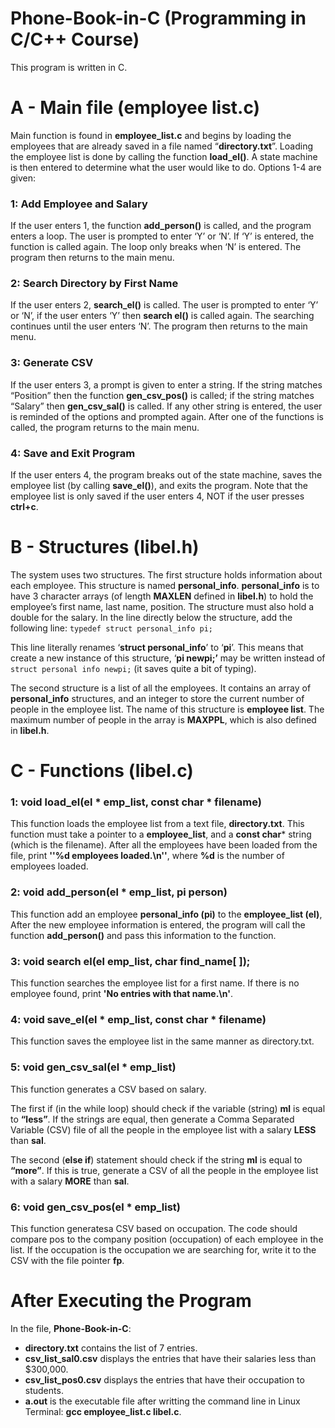 # Phone-Book-in-C (Programming in C/C++ Course)
This program is written in C.

# A - Main file (employee list.c)
Main function is found in **employee_list.c** and begins by loading the employees that are already
saved in a file named “**directory.txt**”. Loading the employee list is done by calling the function
**load_el()**. A state machine is then entered to determine what the user would like to do. Options
1-4 are given:

### 1: Add Employee and Salary
If the user enters 1, the function **add_person()** is called, and the program enters a loop. The
user is prompted to enter ‘Y’ or ‘N’. If ‘Y’ is entered, the function is called again. The loop only
breaks when ‘N’ is entered. The program then returns to the main menu.

### 2: Search Directory by First Name
If the user enters 2, **search_el()** is called. The user is prompted to enter ‘Y’ or ‘N’, if the user
enters ‘Y’ then **search el()** is called again. The searching continues until the user enters ‘N’. The
program then returns to the main menu.

### 3: Generate CSV
If the user enters 3, a prompt is given to enter a string. If the string matches “Position” then
the function **gen_csv_pos()** is called; if the string matches “Salary” then **gen_csv_sal()** is called.
If any other string is entered, the user is reminded of the options and prompted again. After one
of the functions is called, the program returns to the main menu.

### 4: Save and Exit Program
If the user enters 4, the program breaks out of the state machine, saves the employee list (by
calling **save_el()**), and exits the program. Note that the employee list is only saved if the user
enters 4, NOT if the user presses **ctrl+c**.

# B - Structures (libel.h)
The system uses two structures. The first structure holds information about each employee. This
structure is named **personal_info**. **personal_info** is to have 3 character arrays (of length
**MAXLEN** defined in **libel.h**) to hold the employee’s first name, last name, position. The structure
must also hold a double for the salary. In the line directly below the structure, add the following
line: `typedef struct personal_info pi;`

This line literally renames ‘**struct personal_info**’ to ‘**pi**’. This means that create a new instance
of this structure, ‘**pi newpi;’** may be written instead of `struct personal info newpi;` (it saves
quite a bit of typing).

The second structure is a list of all the employees. It contains an array of **personal_info** structures,
and an integer to store the current number of people in the employee list. The name of this structure
is **employee list**. The maximum number of people in the array is **MAXPPL**, which is also defined in
**libel.h**. 

# C - Functions (libel.c)
### 1: void load_el(el * emp_list, const  char * filename)
This function loads the employee list from a text file, **directory.txt**. This function must take a pointer to a **employee_list**, and a **const char*** string (which is the filename). After all the employees have been loaded from the file, print **''%d employees loaded.\n''**, where **%d** is the number of employees loaded.

### 2: void add_person(el * emp_list, pi person)
This function add an employee **personal_info (pi)** to the **employee_list (el)**,
After the new employee information is entered, the program will call the function **add_person()** and pass this information to the function.

### 3: void search el(el emp_list, char find_name[ ]); 
This function searches the employee list for a first name. If there is no employee found, print **'No entries with that name.\n'**.

### 4: void save_el(el * emp_list, const char * filename)
This function saves the employee list in the same manner as directory.txt.

### 5: void gen_csv_sal(el * emp_list)
This function generates a CSV based on salary.

The first if (in the while loop) should check if the variable (string) **ml** is equal to **“less”**. If the strings are equal, then generate a Comma Separated Variable (CSV) file of all the people in the employee list with a salary **LESS** than **sal**.

The second (**else if**) statement should check if the string **ml** is equal to **“more”**. If this is true, generate a CSV of all the people in the employee list with a salary **MORE** than **sal**.

### 6: void gen_csv_pos(el * emp_list)
This function generatesa CSV based on occupation. The code should compare pos to the company position (occupation) of each employee in the list. If the occupation is the occupation we are searching for, write it to the CSV with the file pointer **fp**.

# After Executing the Program
In the file, **Phone-Book-in-C**:
* **directory.txt** contains the list of 7 entries.
* **csv_list_sal0.csv** displays the entries that have their salaries less than $300,000.
* **csv_list_pos0.csv** displays the entries that have their occupation to students.
* **a.out** is the executable file after writting the command line in Linux Terminal: **gcc employee_list.c libel.c**.
